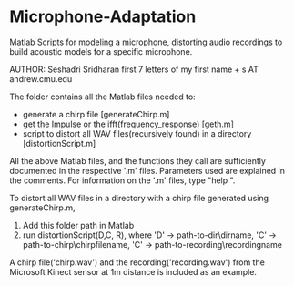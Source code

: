 Microphone-Adaptation
=====================

Matlab Scripts for modeling a microphone, distorting audio recordings to build acoustic models for a specific microphone.


AUTHOR: Seshadri Sridharan 
first 7 letters of my first name + s AT andrew.cmu.edu 

The folder contains all the Matlab files needed to:
- generate a chirp file [generateChirp.m]
- get the Impulse or the ifft(frequency_response) [geth.m]
- script to distort all WAV files(recursively found) in a directory [distortionScript.m]


All the above Matlab files, and the functions they call are sufficiently documented in the respective '.m' files. Parameters used are explained in the comments. 
For information on the '.m' files, type "help <funcname>". 


To distort all WAV files in a directory with a chirp file generated using generateChirp.m,
1. Add this folder path in Matlab
2. run distortionScript(D,C, R), where 'D' -> path-to-dir\dirname, 'C' -> path-to-chirp\chirpfilename, 'C' -> path-to-recording\recordingname


A chirp file('chirp.wav') and the recording('recording.wav') from the Microsoft Kinect sensor at 1m distance is included as an example.
